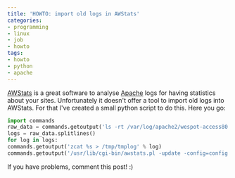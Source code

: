 ```yaml
---
title: 'HOWTO: import old logs in AWStats'
categories:
- programming
- linux
- job
- howto
tags:
- howto
- python
- apache
---
```

[AWStats](http://awstats.sourceforge.net/) is a great software to analyse
[Apache](http://www.apache.org/) logs for having statistics about your sites.
Unfortunately it doesn't offer a tool to import old logs into AWStats. For
that I've created a small python script to do this. Here you go:

```python
import commands
raw_data = commands.getoutput('ls -rt /var/log/apache2/wespot-access80.log.*.gz')
logs = raw_data.splitlines()
for log in logs:
commands.getoutput('zcat %s > /tmp/tmplog' % log)
commands.getoutput('/usr/lib/cgi-bin/awstats.pl -update -config=config.site.com -LogFile=/tmp/tmplog')
```
  
If you have problems, comment this post! :)
